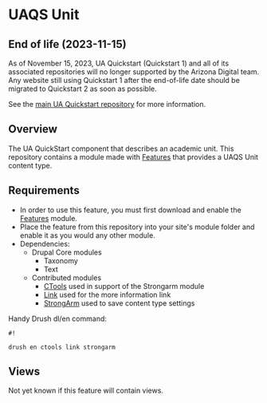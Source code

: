 # UAQS Unit #

## End of life (2023-11-15)

As of November 15, 2023, UA Quickstart (Quickstart 1) and all of its associated repositories will no longer supported by the Arizona Digital team.  Any website still using Quickstart 1 after the end-of-life date should be migrated to Quickstart 2 as soon as possible.

See the [main UA Quickstart repository](https://bitbucket.org/ua_drupal/ua_quickstart/src/7.x-1.x/README.md) for more information.

## Overview ##
The UA QuickStart component that describes an academic unit. This repository contains a module made with [Features](https://www.drupal.org/project/features) that provides a UAQS Unit content type.

## Requirements ##
- In order to use this feature, you must first download and enable the [Features](https://www.drupal.org/project/features) module.
- Place the feature from this repository into your site's module folder and enable it as you would any other module.
- Dependencies:
  - Drupal Core modules
    - Taxonomy
    - Text
  - Contributed modules
    - [CTools](https://www.drupal.org/project/ctools) used in support of the Strongarm module
    - [Link](https://www.drupal.org/project/link) used for the more information link
    - [StrongArm](https://www.drupal.org/project/strongarm) used to save content type settings

Handy Drush dl/en command:

```
#!

drush en ctools link strongarm
```
## Views ##
Not yet known if this feature will contain views.
